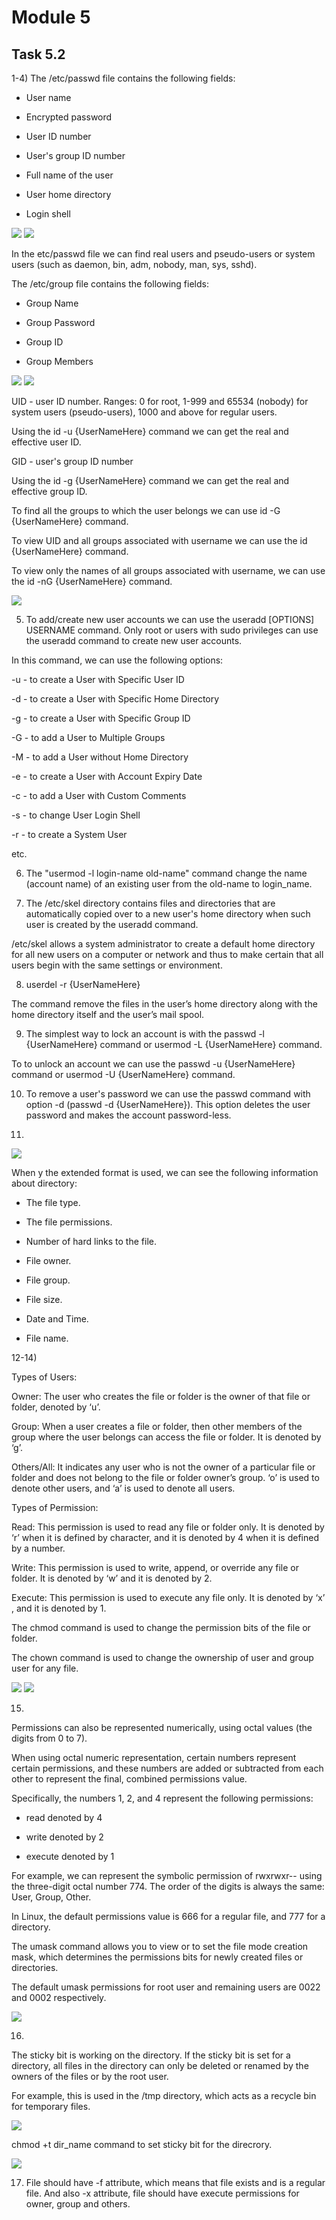 # Module 5 

## Task 5.2

1-4) The /etc/passwd file contains the following fields:

- User name

- Encrypted password

- User ID number

- User's group ID number 

- Full name of the user 

- User home directory

- Login shell

<img src="https://github.com/Yuliia-Sadoma/DevOps_online_Kyiv_2020Q42021Q1/blob/main/m5/task5.2/screenshots/1.png?raw=true">

<img src="https://github.com/Yuliia-Sadoma/DevOps_online_Kyiv_2020Q42021Q1/blob/main/m5/task5.2/screenshots/2.png?raw=true">

In the etc/passwd file we can find real users and pseudo-users or system users (such as daemon, bin, adm, nobody, man, sys, sshd). 

The /etc/group file contains the following fields:

- Group Name

- Group Password

- Group ID

- Group Members

<img src="https://github.com/Yuliia-Sadoma/DevOps_online_Kyiv_2020Q42021Q1/blob/main/m1/task1.1/screenshots/3.png?raw=true">

<img src="https://github.com/Yuliia-Sadoma/DevOps_online_Kyiv_2020Q42021Q1/blob/main/m1/task1.1/screenshots/4.png?raw=true">

UID - user ID number. Ranges: 0 for root, 1-999 and 65534 (nobody) for system users (pseudo-users), 1000 and above for regular users.

Using the id -u {UserNameHere} command we can get the real and effective user ID.

GID - user's group ID number

Using the id -g {UserNameHere} command we can get the real and effective group ID.

To find all the groups to which the user belongs we can use id -G {UserNameHere} command.

To view UID and all groups associated with username we can use the id {UserNameHere} command.

To view only the names of all groups associated with username, we can use the id -nG {UserNameHere} command.

<img src="https://github.com/Yuliia-Sadoma/DevOps_online_Kyiv_2020Q42021Q1/blob/main/m5/task5.2/screenshots/5.png?raw=true">

5) To add/create new user accounts we can use the useradd [OPTIONS] USERNAME command. Only root or users with sudo privileges can use the useradd command to create new user accounts.

In this command, we can use the following options: 

 -u - to create a User with Specific User ID

 -d - to create a User with Specific Home Directory

 -g - to create a User with Specific Group ID

 -G - to add a User to Multiple Groups

 -M - to add a User without Home Directory

 -e - to create a User with Account Expiry Date

 -c - to add a User with Custom Comments

 -s - to change User Login Shell

 -r - to create a System User

 etc.

 6) The "usermod -l login-name old-name" command change the name (account name) of an existing user from the old-name to login_name.

7) The /etc/skel directory contains files and directories that are automatically copied over to a new user's home directory when such user is created by the useradd command.

/etc/skel allows a system administrator to create a default home directory for all new users on a computer or network and thus to make certain that all users begin with the same settings or environment.

8)  userdel -r {UserNameHere}

The command remove the files in the user’s home directory along with the home directory itself and the user’s mail spool.

9) The simplest way to lock an account is with the passwd -l {UserNameHere} command or usermod -L {UserNameHere} command.

To to unlock an account we can use the passwd -u {UserNameHere} command or usermod -U {UserNameHere} command.

10) To remove a user's password we can use the passwd command with option -d (passwd -d {UserNameHere}). This option deletes the user password and makes the account password-less.

11) 

<img src="https://github.com/Yuliia-Sadoma/DevOps_online_Kyiv_2020Q42021Q1/blob/main/m5/task5.2/screenshots/6.png?raw=true">

When y the extended format is used, we can see the following information about directory:

- The file type.

- The file permissions.

- Number of hard links to the file.

- File owner.

- File group.

- File size.

- Date and Time.

- File name.

12-14) 

Types of Users:

Owner: The user who creates the file or folder is the owner of that file or folder, denoted by ‘u’.

Group: When a user creates a file or folder, then other members of the group where the user belongs can access the file or folder. It is denoted by ‘g’.

Others/All: It indicates any user who is not the owner of a particular file or folder and does not belong to the file or folder owner’s group. ‘o’ is used to denote other users, and ‘a’ is used to denote all users.

Types of Permission:

Read: This permission is used to read any file or folder only. It is denoted by ‘r’ when it is defined by character, and it is denoted by 4 when it is defined by a number.

Write: This permission is used to write, append, or override any file or folder. It is denoted by ‘w’ and it is denoted by 2.

Execute: This permission is used to execute any file only. It is denoted by ‘x’ , and it is denoted by 1.

The chmod command is used to change the permission bits of the file or folder.

The chown command is used to change the ownership of user and group user for any file. 

<img src="https://github.com/Yuliia-Sadoma/DevOps_online_Kyiv_2020Q42021Q1/blob/main/m5/task5.2/screenshots/7.png?raw=true">

<img src="https://github.com/Yuliia-Sadoma/DevOps_online_Kyiv_2020Q42021Q1/blob/main/m5/task5.2/screenshots/8.png?raw=true">

15)

Permissions can also be represented numerically, using octal values (the digits from 0 to 7). 

When using octal numeric representation, certain numbers represent certain permissions, and these numbers are added or subtracted from each other to represent the final, combined permissions value. 

Specifically, the numbers 1, 2, and 4 represent the following permissions: 

- read denoted by 4

- write denoted by 2

- execute denoted by 1

For example, we can represent the symbolic permission of rwxrwxr-- using the three-digit octal number 774. The order of the digits is always the same: User, Group, Other.

In Linux, the default permissions value is 666 for a regular file, and 777 for a directory.

The umask command allows you to view or to set the file mode creation mask, which determines the permissions bits for newly created files or directories.

The default umask permissions for root user and remaining users are 0022 and 0002 respectively.

<img src="https://github.com/Yuliia-Sadoma/DevOps_online_Kyiv_2020Q42021Q1/blob/main/m5/task5.2/screenshots/11.png?raw=true">

16) 

 The sticky bit is working on the directory. If the sticky bit is set for a directory, all files in the directory can only be deleted or renamed by the owners of the files or by the root user. 

 For example, this is used in the /tmp directory, which acts as a recycle bin for temporary files.

 <img src="https://github.com/Yuliia-Sadoma/DevOps_online_Kyiv_2020Q42021Q1/blob/main/m5/task5.2/screenshots/9.png?raw=true">

 chmod +t dir_name command to set sticky bit for the direcrory.

  <img src="https://github.com/Yuliia-Sadoma/DevOps_online_Kyiv_2020Q42021Q1/blob/main/m5/task5.2/screenshots/10.png?raw=true">

17) File should have -f attribute, which means that file exists and is a regular file. And also -x attribute, file should have execute permissions for owner, group and others.  
